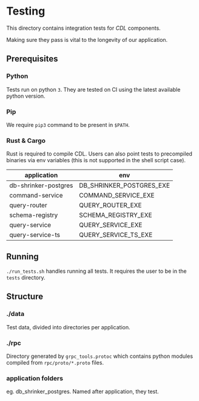 # Testing

This directory contains integration tests for *CDL* components.

Making sure they pass is vital to the longevity of our application.

## Prerequisites

### Python
Tests run on python `3`. They are tested on CI using the latest available python version.

### Pip
We require `pip3` command to be present in `$PATH`.

### Rust & Cargo

Rust is required to compile CDL. Users can also point tests to precompiled binaries via env variables (this is not supported in the shell script case).

| application | env |
|---|---|
| db-shrinker-postgres | DB_SHRINKER_POSTGRES_EXE |
| command-service | COMMAND_SERVICE_EXE |
| query-router | QUERY_ROUTER_EXE |
| schema-registry | SCHEMA_REGISTRY_EXE |
| query-service | QUERY_SERVICE_EXE |
| query-service-ts | QUERY_SERVICE_TS_EXE |

## Running

`./run_tests.sh` handles running all tests. It requires the user to be in the `tests` directory.

## Structure

### ./data
Test data, divided into directories per application.

### ./rpc
Directory generated by `grpc_tools.protoc` which contains python modules compiled from `rpc/proto/*.proto` files.

### application folders
eg. db_shrinker_postgres. Named after application, they test.
